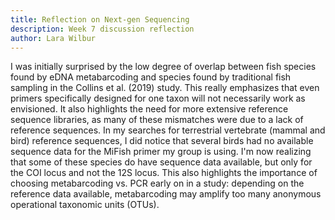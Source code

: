 ```yaml
---
title: Reflection on Next-gen Sequencing
description: Week 7 discussion reflection
author: Lara Wilbur
---
```


I was initially surprised by the low degree of overlap between fish species found by eDNA metabarcoding and species found by traditional fish sampling in the Collins et al. (2019) study.  This really emphasizes that even primers specifically designed for one taxon will not necessarily work as envisioned.  It also highlights the need for more extensive reference sequence libraries, as many of these mismatches were due to a lack of reference sequences. In my searches for terrestrial vertebrate (mammal and bird) reference sequences, I did notice that several birds had no available sequence data for the MiFish primer my group is using.  I'm now realizing that some of these species do have sequence data available, but only for the COI locus and not the 12S locus.  This also highlights the importance of choosing metabarcoding vs. PCR early on in a study: depending on the reference data available, metabarcoding may amplify too many anonymous operational taxonomic units (OTUs). 